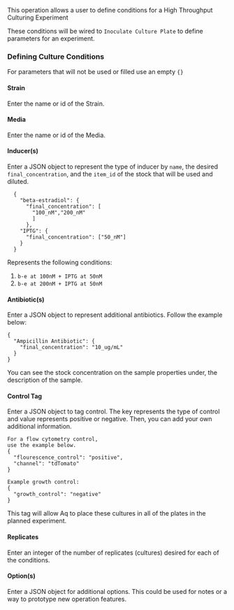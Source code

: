 
This operation allows a user to define conditions for a High Throughput Culturing Experiment
 

These conditions will be wired to `Inoculate Culture Plate` to define parameters for an experiment.

 
### Defining Culture Conditions
For parameters that will not be used or filled use an empty `{}`

#### Strain
Enter the name or id of the Strain.

#### Media
Enter the name or id of the Media.

#### Inducer(s)
Enter a JSON object to represent 
the type of inducer by `name`,
the desired `final_concentration`, and
the `item_id` of the stock that will
be used and diluted.
    
      { 
        "beta-estradiol": {
          "final_concentration": [
            "100_nM","200_nM"
            ]
          },
        "IPTG": {
          "final_concentration": ["50_nM"]
        }
      }
      
Represents the following conditions:
1. `b-e at 100nM + IPTG at 50nM`
2. `b-e at 200nM + IPTG at 50nM`

#### Antibiotic(s)
Enter a JSON object to represent
additional antibiotics.
Follow the example below:
    
    {
      "Ampicillin Antibiotic": {
        "final_concentration": "10_ug/mL"
      }
    }

You can see the stock concentration
on the sample properties under,
the description of the sample.
    
#### Control Tag
Enter a JSON object to tag control.
The key represents the type of control
and value represents positive or negative.
Then, you can add your own additional
information.
    
    For a flow cytometry control,
    use the example below.
    {
      "flourescence_control": "positive",
      "channel": "tdTomato"
    }
    
    Example growth control:
    {
      "growth_control": "negative"
    }
    
This tag will allow Aq to place these
cultures in all of the plates in the
planned experiment.
    
#### Replicates
Enter an integer of the number of 
replicates (cultures) desired for 
each of the conditions.
    
#### Option(s)
Enter a JSON object for additional 
options. This could be used for 
notes or a way to prototype
new operation features.